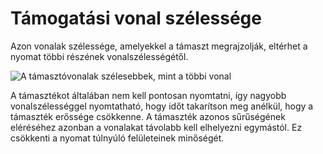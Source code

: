 # Támogatási vonal szélessége

Azon vonalak szélessége, amelyekkel a támaszt megrajzolják, eltérhet a nyomat többi részének vonalszélességétől.

<!--screenshot {
"image_path": "support_line_width.png",
"models": [
    {
        "script": "clamp.scad",
        "transformation": ["scale(0.5)"]
    }
],
"camera_position": [28, 57, 90],
"settings": {
    "support_enable": true,
    "support_line_width": 0.8
},
"layer": 350,
"colours": 128
}-->

![A támasztóvonalak szélesebbek, mint a többi vonal](../images/support_line_width.png)

A támasztékot általában nem kell pontosan nyomtatni, így nagyobb vonalszélességgel nyomtatható, hogy időt takarítson meg anélkül, hogy a támaszték erőssége csökkenne. A támaszték azonos sűrűségének eléréséhez azonban a vonalakat távolabb kell elhelyezni egymástól. Ez csökkenti a nyomat túlnyúló felületeinek minőségét.
